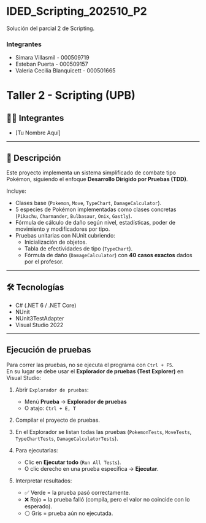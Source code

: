 # IDED_Scripting_202510_P2
Solución del parcial 2 de Scripting.
### Integrantes
- Simara Villasmil - 000509719
- Esteban Puerta - 000509157
- Valeria Cecilia Blanquicett - 000501665

# Taller 2 - Scripting (UPB)

## 👨‍💻 Integrantes
- [Tu Nombre Aquí]

---

## 📖 Descripción
Este proyecto implementa un sistema simplificado de combate tipo Pokémon, siguiendo el enfoque **Desarrollo Dirigido por Pruebas (TDD)**.

Incluye:
- Clases base (`Pokemon`, `Move`, `TypeChart`, `DamageCalculator`).
- 5 especies de Pokémon implementadas como clases concretas (`Pikachu`, `Charmander`, `Bulbasaur`, `Onix`, `Gastly`).
- Fórmula de cálculo de daño según nivel, estadísticas, poder de movimiento y modificadores por tipo.
- Pruebas unitarias con NUnit cubriendo:
  - Inicialización de objetos.
  - Tabla de efectividades de tipo (`TypeChart`).
  - Fórmula de daño (`DamageCalculator`) con **40 casos exactos** dados por el profesor.

---

## 🛠️ Tecnologías
- C# (.NET 6 / .NET Core)
- NUnit
- NUnit3TestAdapter
- Visual Studio 2022

---

##  Ejecución de pruebas

Para correr las pruebas, no se ejecuta el programa con `Ctrl + F5`.  
En su lugar se debe usar el **Explorador de pruebas (Test Explorer)** en Visual Studio:

1. Abrir `Explorador de pruebas`:
   - Menú **Prueba** → **Explorador de pruebas**  
   - O atajo: `Ctrl + E, T`  

2. Compilar el proyecto de pruebas.  

3. En el Explorador se listan todas las pruebas (`PokemonTests`, `MoveTests`, `TypeChartTests`, `DamageCalculatorTests`).  

4. Para ejecutarlas:
   - Clic en **Ejecutar todo** (`Run All Tests`).  
   - O clic derecho en una prueba específica → **Ejecutar**.  

5. Interpretar resultados:
   - ✅ Verde = la prueba pasó correctamente.  
   - ❌ Rojo = la prueba falló (compila, pero el valor no coincide con lo esperado).  
   - ⚪ Gris = prueba aún no ejecutada.  
